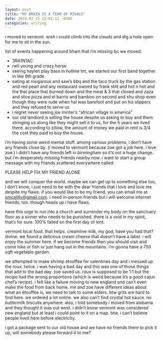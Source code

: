 ```yaml
---
layout: post
title: "MY BRAIN IS A TEAM OF RIVALS"
date: 2024-02-15 12:01:11 -0500
categories: writing
---
```


i moved to vermont. wish i could climb into the clouds and dig a hole open for me to sit in the sun.

list of events happening around bham that i’m missing bc we moved:
- 3RA1N1AC
- neil young and crazy horse
- seeing haylen play bass in hotline tnt, we started our first band together in like 6th grade
- eating at rougaroux and saw’s bbq and the taco truck by the gas station and red pearl and any restaurant owned by frank stitt and hot n hot and the thai place that burned down and the meat & 3 that closed and zaza and slice pizza and el barrio and bamboo on second and shu shop even though they were rude when hal was barefoot and put on his slippers and they refused to serve us
- i regret never seeing joe minter’s “african village in america"
- our old landlord is selling the house despite us asking to buy and them stringing us along like they might sell it to us, for the 5 years we lived there. according to zillow, the amount of money we paid in rent is 3/4 the cost they paid to buy the house.

i’m having some weird mental stuff. among various problems, i don’t have any friends close by. (i moved to vermont because zoe got a job here. i love zoe.) i didn’t have any friends left in birmingham so it’s not a huge change. but i’m desperately missing friends nearby now. i want to start a group message with my friends scattered everywhere called:

PLEASE HELP FIX MY FRIEND ALONE

and we will conquer the world. maybe we can get up to something else too, i don’t know, i just need to be with the dear friends that i love and love me despite my flaws. if you would like to be my friend, you can email me at smcalilly@gmail.com. i need in-person friends but i will welcome internet friends, too. though heads up i have flaws.

have this urge to run into a church and surrender my body on the sanctuary floor as a sinner who needs to be punished. there is a void in my spirit, that’s for sure. 100% failed on the first day of lent.

vermont local food. that helps. creamline milk, my god, have you had that? divine. we found a delicious cream cheese that doesn’t have a label. i will enjoy the summer here. if we become friends then you should visit and come hike or fish or just hang out in the mountains. i’m gonna have a 750 sqft vegetable garden.

we attempted to make shrimp étouffée for valentines day and i messed up the roux. twice. i was having a bad day and this was one of those things that add to the bad day. zoe saved us. roux is supposed to be 1:1 but the recipe had the wrong proportions (which is weird because it’s a good cajun chef’s recipe). i felt like a failure moving to new england and can’t even make the food from back home. me and zoe have different ideas about what an étouffée is, we need to talk to some elders. btw grits are hard to find here. we ordered a lot online. we also can’t find crystal hot sauce. no buttermilk biscuits anywhere. also, i told somebody i moved from alabama and they thought it was out west. i didn’t know vermont was considered new england but at least i could point to it on a map. btw, i can’t believe people lived here before electricity.

i got a package sent to our old house and we have no friends there to pick it up, will somebody please forward it to me?
